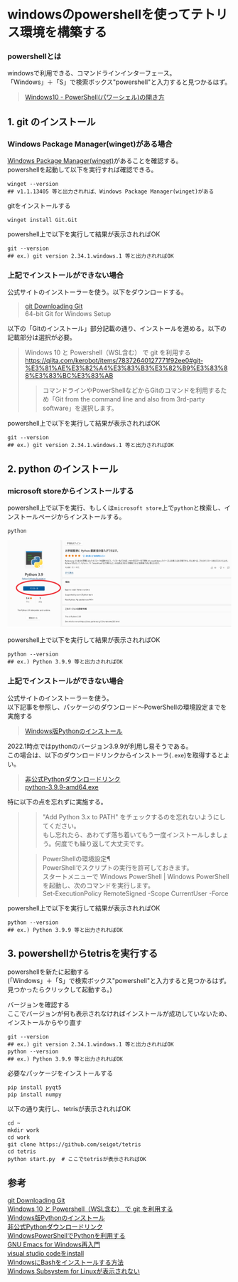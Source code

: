 # windowsのpowershellを使ってテトリス環境を構築する

### powershellとは

windowsで利用できる、コマンドラインインターフェース。  
「Windows」＋「S」で検索ボックス"powershell"と入力すると見つかるはず。  
> [Windows10 - PowerShell(パワーシェル)の開き方](https://www.curict.com/item/f0/f0f6ab0.html)  

## 1. git のインストール

### Windows Package Manager(winget)がある場合

[Windows Package Manager(winget)](https://www.microsoft.com/ja-jp/p/app-installer/9nblggh4nns1?activetab=pivot:overviewtab)があることを確認する。  
powershellを起動して以下を実行すれば確認できる。

```
winget --version
## v1.1.13405 等と出力されれば、Windows Package Manager(winget)がある
```

gitをインストールする

```
winget install Git.Git
```

powershell上で以下を実行して結果が表示されればOK

```
git --version
## ex.) git version 2.34.1.windows.1 等と出力されればOK
```

### 上記でインストールができない場合

公式サイトのインストーラーを使う。以下をダウンロードする。

> [git Downloading Git](https://git-scm.com/download/win)  
> 64-bit Git for Windows Setup  

以下の「Gitのインストール」部分記載の通り、インストールを進める。以下の記載部分は選択が必要。

> Windows 10 と Powershell（WSL含む） で git を利用する  
> https://qiita.com/kerobot/items/78372640127771f92ee0#git-%E3%81%AE%E3%82%A4%E3%83%B3%E3%82%B9%E3%83%88%E3%83%BC%E3%83%AB  
> > コマンドラインやPowerShellなどからGitのコマンドを利用するため「Git from the command line and also from 3rd-party software」を選択します。

powershell上で以下を実行して結果が表示されればOK

```
git --version
## ex.) git version 2.34.1.windows.1 等と出力されればOK
```

## 2. python のインストール

### microsoft storeからインストールする

powershell上で以下を実行、もしくは`microsoft store`上で`python`と検索し、インストールページからインストールする。

```
python
```

![Screenshot](../pics/python3.9.msstore.png)

powershell上で以下を実行して結果が表示されればOK

```
python --version
## ex.) Python 3.9.9 等と出力されればOK
```

### 上記でインストールができない場合

公式サイトのインストーラーを使う。  
以下記事を参照し、パッケージのダウンロード～PowerShellの環境設定までを実施する

> [Windows版Pythonのインストール](https://www.python.jp/install/windows/install.html)  

2022.1時点ではpythonのバージョン3.9.9が利用し易そうである。  
この場合は、以下のダウンロードリンクからインストーラ(`.exe`)を取得するとよい。  

> [非公式Pythonダウンロードリンク](https://pythonlinks.python.jp/ja/index.html)  
> [python-3.9.9-amd64.exe](https://www.python.org/ftp/python/3.9.9/python-3.9.9-amd64.exe)

特に以下の点を忘れずに実施する。

> > "Add Python 3.x to PATH" をチェックするのを忘れないようにしてください。  
> > もし忘れたら、あわてず落ち着いてもう一度インストールしましょう。何度でも繰り返して大丈夫です。  
>
> > PowerShellの環境設定¶  
> > PowerShellでスクリプトの実行を許可しておきます。  
> > スタートメニューで Windows PowerShell | Windows PowerShell を起動し、次のコマンドを実行します。  
> Set-ExecutionPolicy RemoteSigned -Scope CurrentUser -Force  

powershell上で以下を実行して結果が表示されればOK

```
python --version
## ex.) Python 3.9.9 等と出力されればOK
```

## 3. powershellからtetrisを実行する

powershellを新たに起動する  
(「Windows」＋「S」で検索ボックス"powershell"と入力すると見つかるはず。見つかったらクリックして起動する。)  
  
  
バージョンを確認する  
ここでバージョンが何も表示されなければインストールが成功していないため、インストールからやり直す
  
```
git --version
## ex.) git version 2.34.1.windows.1 等と出力されればOK
python --version
## ex.) Python 3.9.9 等と出力されればOK
```

必要なパッケージをインストールする

```
pip install pyqt5
pip install numpy
```

以下の通り実行し、tetrisが表示されればOK

```
cd ~
mkdir work
cd work
git clone https://github.com/seigot/tetris
cd tetris
python start.py  # ここでtetrisが表示されればOK
```

## 参考
[git Downloading Git](https://git-scm.com/download/win)  
[Windows 10 と Powershell（WSL含む） で git を利用する](https://qiita.com/kerobot/items/78372640127771f92ee0#git-%E3%81%AE%E3%82%A4%E3%83%B3%E3%82%B9%E3%83%88%E3%83%BC%E3%83%AB)  
[Windows版Pythonのインストール](https://www.python.jp/install/windows/install.html)  
[非公式Pythonダウンロードリンク](https://pythonlinks.python.jp/ja/index.html)  
[WindowsPowerShellでPythonを利用する](https://bluebirdofoz.hatenablog.com/entry/2019/01/19/141007)  
[GNU Emacs for Windows再入門](https://emacs-jp.github.io/tips/emacs-for-windows)  
[visual studio codeをinstall](https://azure.microsoft.com/ja-jp/products/visual-studio-code/)  
[WindowsにBashをインストールする方法](https://lab.sonicmoov.com/development/windows-bash/)  
[Windows Subsystem for Linuxが表示されない](https://qiita.com/taraka/items/0b5919ac8ee02d81f7ff)  
